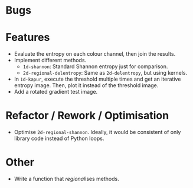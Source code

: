 # Bugs

# Features
- Evaluate the entropy on each colour channel, then join the results.
- Implement different methods.
  - `1d-shannon`: Standard Shannon entropy just for comparison.
  - `2d-regional-delentropy`: Same as `2d-delentropy`, but using kernels.
- In `1d-kapur`, execute the threshold multiple times and get an iterative entropy image. Then, plot it instead of the threshold image.
- Add a rotated gradient test image.

# Refactor / Rework / Optimisation
- Optimise `2d-regional-shannon`. Ideally, it would be consistent of only library code instead of Python loops.

# Other
- Write a function that *regional*ises methods.

